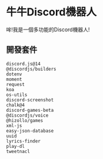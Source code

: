 # 牛牛Discord機器人
哞!我是一個多功能的Discord機器人!
## 開發套件
```
discord.js@14
@discordjs/builders
dotenv
moment
request
koa
os-utils
discord-screenshot
chalk@4
discord-games-beta
@discordjs/voice
@hizollo/games
xml-js
easy-json-database
uuid
lyrics-finder
play-dl
tweetnacl
```